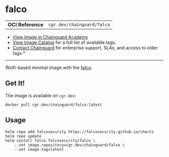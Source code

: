 <!--monopod:start-->
# falco
| | |
| - | - |
| **OCI Reference** | `cgr.dev/chainguard/falco` |


* [View Image in Chainguard Academy](https://edu.chainguard.dev/chainguard/chainguard-images/reference/thanos-operator/overview/)
* [View Image Catalog](https://console.enforce.dev/images/catalog) for a full list of available tags.
* [Contact Chainguard](https://www.chainguard.dev/chainguard-images) for enterprise support, SLAs, and access to older tags.*

---
<!--monopod:end-->

<!--overview:start-->
Wolfi-based minimal image with the [falco](https://github.com/falcosecurity/falco).
<!--overview:end-->

<!--getting:start-->
## Get It!
The image is available on `cgr.dev`:

```
docker pull cgr.dev/chainguard/falco:latest
```
<!--getting:end-->

<!--body:start-->
## Usage

```shell
helm repo add falcosecurity https://falcosecurity.github.io/charts
helm repo update
helm install falco falcosecurity/falco \
    --set image.repository=cgr.dev/chainguard/falco \
    --set image.tag=latest
```
<!--body:end-->
